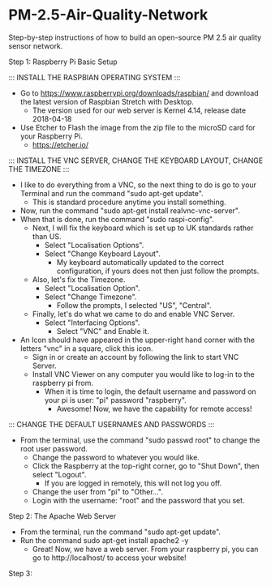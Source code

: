 # PM-2.5-Air-Quality-Network
Step-by-step instructions of how to build an open-source PM 2.5 air quality sensor network.

Step 1: Raspberry Pi Basic Setup
  
  ::: INSTALL THE RASPBIAN OPERATING SYSTEM :::
  - Go to https://www.raspberrypi.org/downloads/raspbian/ and download the latest version of Raspbian Stretch with Desktop.
    * The version used for our web server is Kernel 4.14, release date 2018-04-18
  - Use Etcher to Flash the image from the zip file to the microSD card for your Raspberry Pi.
    * https://etcher.io/
    
  ::: INSTALL THE VNC SERVER, CHANGE THE KEYBOARD LAYOUT, CHANGE THE TIMEZONE :::
  - I like to do everything from a VNC, so the next thing to do is go to your Terminal and run the command "sudo apt-get update".
    * This is standard procedure anytime you install something.
  - Now, run the command "sudo apt-get install realvnc-vnc-server".
  - When that is done, run the command "sudo raspi-config".
    * Next, I will fix the keyboard which is set up to UK standards rather than US.
      + Select "Localisation Options".
      + Select "Change Keyboard Layout".
        - My keyboard automatically updated to the correct configuration, if yours does not then just follow the prompts.
    * Also, let's fix the Timezone.
      + Select "Localisation Option".
      + Select "Change Timezone".
        - Follow the prompts, I selected "US", "Central".
    * Finally, let's do what we came to do and enable VNC Server.
      + Select "Interfacing Options".
        - Select "VNC" and Enable it.
  - An Icon should have appeared in the upper-right hand corner with the letters "vnc" in a square, click this icon.
    * Sign in or create an account by following the link to start VNC Server.
    * Install VNC Viewer on any computer you would like to log-in to the raspberry pi from.
      + When it is time to login, the default username and password on your pi is user: "pi" password "raspberry".
        - Awesome! Now, we have the capability for remote access!

  ::: CHANGE THE DEFAULT USERNAMES AND PASSWORDS :::
  - From the terminal, use the command "sudo passwd root" to change the root user password.
    * Change the password to whatever you would like.
    * Click the Raspberry at the top-right corner, go to "Shut Down", then select "Logout".
      + If you are logged in remotely, this will not log you off.
    * Change the user from "pi" to "Other...".
    * Login with the username: "root" and the password that you set.
  

Step 2: The Apache Web Server
  - From the terminal, run the command "sudo apt-get update".
  - Run the command sudo apt-get install apache2 -y
    * Great! Now, we have a web server.  From your raspberry pi, you can go to http://localhost/ to access your website!

Step 3: 
